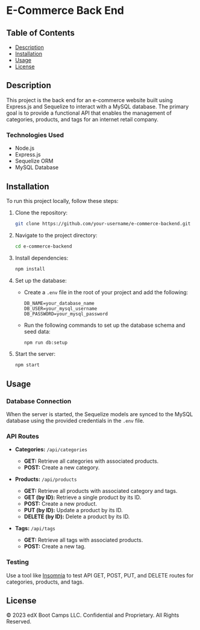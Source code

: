# E-Commerce Back End

## Table of Contents

- [Description](#description)
- [Installation](#installation)
- [Usage](#usage)
- [License](#license)

## Description

This project is the back end for an e-commerce website built using Express.js and Sequelize to interact with a MySQL database. The primary goal is to provide a functional API that enables the management of categories, products, and tags for an internet retail company.

### Technologies Used

- Node.js
- Express.js
- Sequelize ORM
- MySQL Database

## Installation

To run this project locally, follow these steps:

1. Clone the repository:

    ```bash
    git clone https://github.com/your-username/e-commerce-backend.git
    ```

2. Navigate to the project directory:

    ```bash
    cd e-commerce-backend
    ```

3. Install dependencies:

    ```bash
    npm install
    ```

4. Set up the database:
   
    - Create a `.env` file in the root of your project and add the following:

      ```env
      DB_NAME=your_database_name
      DB_USER=your_mysql_username
      DB_PASSWORD=your_mysql_password
      ```

    - Run the following commands to set up the database schema and seed data:

      ```bash
      npm run db:setup
      ```

5. Start the server:

    ```bash
    npm start
    ```

## Usage

### Database Connection

When the server is started, the Sequelize models are synced to the MySQL database using the provided credentials in the `.env` file.

### API Routes

- **Categories:** `/api/categories`
    - **GET:** Retrieve all categories with associated products.
    - **POST:** Create a new category.

- **Products:** `/api/products`
    - **GET:** Retrieve all products with associated category and tags.
    - **GET (by ID):** Retrieve a single product by its ID.
    - **POST:** Create a new product.
    - **PUT (by ID):** Update a product by its ID.
    - **DELETE (by ID):** Delete a product by its ID.

- **Tags:** `/api/tags`
    - **GET:** Retrieve all tags with associated products.
    - **POST:** Create a new tag.

### Testing

Use a tool like [Insomnia](https://insomnia.rest/) to test API GET, POST, PUT, and DELETE routes for categories, products, and tags.

## License

© 2023 edX Boot Camps LLC. Confidential and Proprietary. All Rights Reserved.